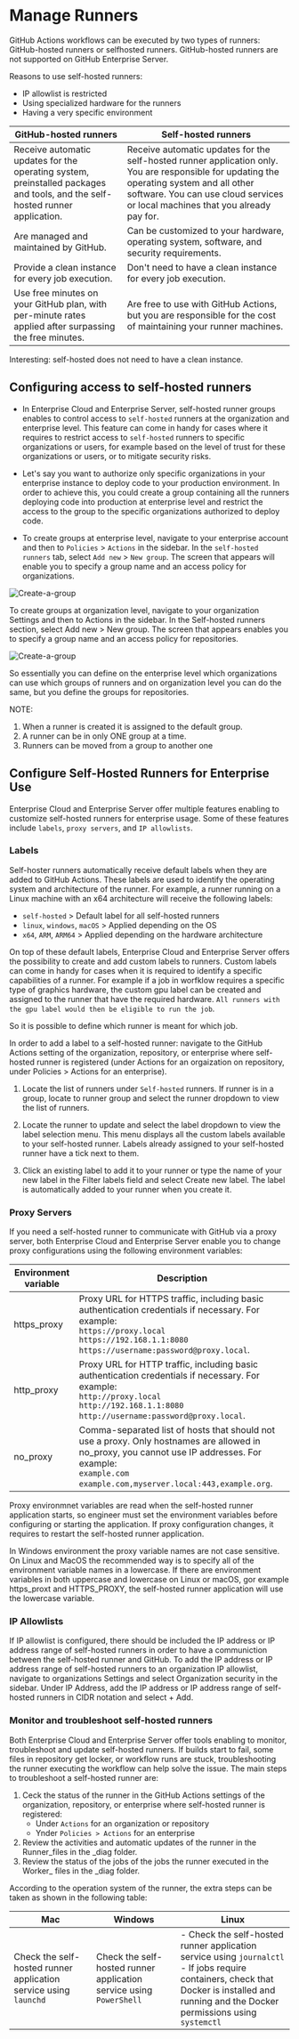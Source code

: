 # Manage Runners

GitHub Actions workflows can be executed by two types of runners: GitHub-hosted runners or selfhosted runners. GitHub-hosted runners are not supported on GitHub Enterprise Server.

Reasons to use self-hosted runners:

- IP allowlist is restricted
- Using specialized hardware for the runners
- Having a very specific environment

| GitHub-hosted runners | Self-hosted runners |
|-----------------------|---------------------|
| Receive automatic updates for the operating system, preinstalled packages and tools, and the self-hosted runner application. | Receive automatic updates for the self-hosted runner application only. You are responsible for updating the operating system and all other software. You can use cloud services or local machines that you already pay for.|
| Are managed and maintained by GitHub. | Can be customized to your hardware, operating system, software, and security requirements. |
| Provide a clean instance for every job execution. | Don't need to have a clean instance for every job execution. |
| Use free minutes on your GitHub plan, with per-minute rates applied after surpassing the free minutes. | Are free to use with GitHub Actions, but you are responsible for the cost of maintaining your runner machines. |

Interesting: self-hosted does not need to have a clean instance.

## Configuring access to self-hosted runners
- In Enterprise Cloud and Enterprise Server, self-hosted runner groups enables to control access to `self-hosted` runners at the organization and enterprise level. This feature can come in handy for cases where it requires to restrict access to `self-hosted` runners to specific organizations or users, for example based on the level of trust for these organizations or users, or to mitigate security risks.

- Let's say you want to authorize only specific organizations in your enterprise instance to deploy code to your production environment. In order to achieve this, you could create a group containing all the runners deploying code into production at enterprise level and restrict the access to the group to the specific organizations authorized to deploy code.

- To create groups at enterprise level, navigate to your enterprise account and then to `Policies` > `Actions` in the sidebar. In the `self-hosted runners` tab, select `Add new` > `New group`. The screen that appears will enable you to specify a group name and an access policy for organizations.

![Create-a-group](./images/create-group.png)

To create groups at organization level, navigate to your organization Settings and then to Actions in the sidebar. In the Self-hosted runners section, select Add new > New group. The screen that appears enables you to specify a group name and an access policy for repositories.

![Create-a-group](./images/create-group-2.png)

So essentially you can define on the enterprise level which organizations can use which groups of
runners and on organization level you can do the same, but you define the groups for repositories.</br>

NOTE:

1. When a runner is created it is assigned to the default group.
2. A runner can be in only ONE group at a time.
3. Runners can be moved from a group to another one

## Configure Self-Hosted Runners for Enterprise Use

Enterprise Cloud and Enterprise Server offer multiple features enabling to customize self-hosted runners for enterprise usage. Some of these features include `labels`, `proxy servers`, and `IP allowlists`.

### Labels
Self-hoster runners automatically receive default labels when they are added to GitHub Actions. These labels are used to identify the operating system and architecture of the runner. For example, a runner running on a Linux machine with an x64 architecture will receive the following labels:

- `self-hosted` > Default label for all self-hosted runners
- `linux`, `windows`, `macOS` > Applied depending on the OS
- `x64`, `ARM`, `ARM64` > Applied depending on the hardware architecture

On top of these default labels, Enterprise Cloud and Enterprise Server offers the possibility to create and add custom labels to runners. Custom labels can come in handy for cases when it is required to identify a specific capabilities of a runner. For example if a job in worfklow requires a specific type of graphics hardware, the custom gpu label can be created and assigned to the runner that have the required hardware. `All runners with the gpu label would then be eligible to run the job`. 

So it is possible to define which runner is meant for which job. 

In order to add a label to a self-hosted runner: navigate to the GitHub Actions setting of the organization, repository, or enterprise where self-hosted runner is registered (under Actions for an orgaization on repository, under Policies > Actions for an enterprise). 

1. Locate the list of runners under `Self-hosted` runners. If runner is in a group, locate to runner group and select the runner dropdown to view the list of runners.

2. Locate the runner to update and select the label dropdown to view the label selection menu. This menu displays all the custom labels available to your self-hosted runner. Labels already assigned to your self-hosted runner have a tick next to them.

3. Click an existing label to add it to your runner or type the name of your new label in the Filter labels field and select Create new label. The label is automatically added to your runner when you create it.

### Proxy Servers

If you need a self-hosted runner to communicate with GitHub via a proxy server, both Enterprise Cloud and Enterprise Server enable you to change proxy configurations using the following environment variables:

| Environment variable | Description |
| --- | --- |
| https_proxy | Proxy URL for HTTPS traffic, including basic authentication credentials if necessary. For example: </br>`https://proxy.local` </br>`https://192.168.1.1:8080` </br>`https://username:password@proxy.local`. |
| http_proxy | Proxy URL for HTTP traffic, including basic authentication credentials if necessary. For example: </br>`http://proxy.local` </br>`http://192.168.1.1:8080` </br>`http://username:password@proxy.local`. |
| no_proxy | Comma-separated list of hosts that should not use a proxy. Only hostnames are allowed in no_proxy, you cannot use IP addresses. For example: </br>`example.com` </br>`example.com,myserver.local:443,example.org`. |

Proxy environmnet variables are read when the self-hosted runner application starts, so engineer must set the environment variables before configuring or starting the application. If proxy configuration changes, it requires to restart the self-hosted runner application.

In Windows environment the proxy variable names are not case sensitive. On Linux and MacOS the recommended way is to specify all of the environment variable names in a lowercase. If there are environment variables in both uppercase and lowercase on Linux or macOS, gor example https_proxt and HTTPS_PROXY, the self-hosted runner application will use the lowercase variable.

### IP Allowlists
If IP allowlist is configured, there should be included the IP address or IP address range of self-hosted runners in order to have a communiction between the self-hosted runner and GitHub. To add the IP address or IP address range of self-hosted runners to an organization IP allowlist, navigate to organizations Settings and select Organization security in the sidebar. Under IP Address, add the IP address or IP address range of self-hosted runners in CIDR notation and select + Add.

### Monitor and troubleshoot self-hosted runners
Both Enterprise Cloud and Enterprise Server offer tools enabling to monitor, troubleshoot and update self-hosted runners. If builds start to fail, some files in repository get locker, or workflow runs are stuck, troubleshooting the runner executing the workflow can help solve the issue. The main steps to troubleshoot a self-hosted runner are:

1. Ceck the status of the runner in the GitHub Actions settings of the organization, repository, or enterprise where self-hosted runner is registered: 
    - Under `Actions` for an organization or repository 
    - Ynder `Policies > Actions` for an enterprise
2. Review the activities and automatic updates of the runner in the Runner_files in the _diag folder.
3. Review the status of the jobs of the jobs the runner executed in the Worker_ files in the _diag folder.

According to the operation system of the runner, the extra steps can be taken as shown in the following table:

| Mac | Windows | Linux |
| --- | ------- | ----- |
| Check the self-hosted runner application service using `launchd` | Check the self-hosted runner application service using `PowerShell` | - Check the self-hosted runner application service using `journalctl` </br>- If jobs require containers, check that Docker is installed and running and the Docker permissions using `systemctl` |
